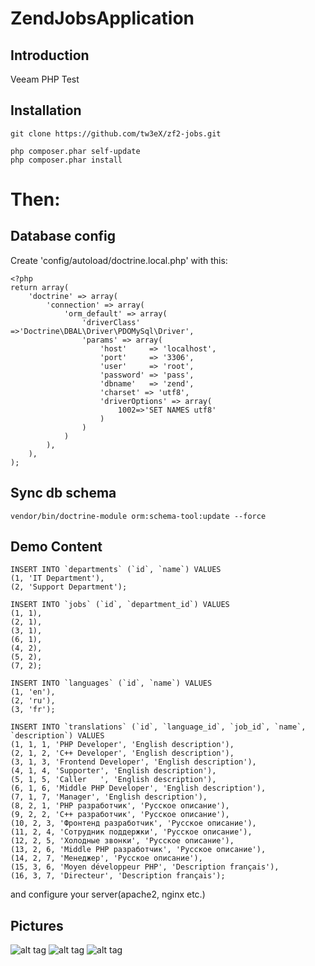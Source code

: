 ZendJobsApplication
=======================

Introduction
------------
Veeam PHP Test

Installation
------------

    git clone https://github.com/tw3eX/zf2-jobs.git

    php composer.phar self-update
    php composer.phar install


Then:
=======================

Database config
---------------
Create 'config/autoload/doctrine.local.php' with this:

    <?php
    return array(
        'doctrine' => array(
            'connection' => array(
                'orm_default' => array(
                    'driverClass' =>'Doctrine\DBAL\Driver\PDOMySql\Driver',
                    'params' => array(
                        'host'     => 'localhost',
                        'port'     => '3306',
                        'user'     => 'root',
                        'password' => 'pass',
                        'dbname'   => 'zend',
                        'charset' => 'utf8',
                        'driverOptions' => array(
                            1002=>'SET NAMES utf8'
                        )
                    )
                )
            ),
        ),
    );

Sync db schema
--------------

    vendor/bin/doctrine-module orm:schema-tool:update --force

Demo Content
------------
    
    INSERT INTO `departments` (`id`, `name`) VALUES
    (1, 'IT Department'),
    (2, 'Support Department');

    INSERT INTO `jobs` (`id`, `department_id`) VALUES
    (1, 1),
    (2, 1),
    (3, 1),
    (6, 1),
    (4, 2),
    (5, 2),
    (7, 2);

    INSERT INTO `languages` (`id`, `name`) VALUES
    (1, 'en'),
    (2, 'ru'),
    (3, 'fr');

    INSERT INTO `translations` (`id`, `language_id`, `job_id`, `name`, `description`) VALUES
    (1, 1, 1, 'PHP Developer', 'English description'),
    (2, 1, 2, 'C++ Developer', 'English description'),
    (3, 1, 3, 'Frontend Developer', 'English description'),
    (4, 1, 4, 'Supporter', 'English description'),
    (5, 1, 5, 'Caller   ', 'English description'),
    (6, 1, 6, 'Middle PHP Developer', 'English description'),
    (7, 1, 7, 'Manager', 'English description'),
    (8, 2, 1, 'PHP разработчик', 'Русское описание'),
    (9, 2, 2, 'C++ разработчик', 'Русское описание'),
    (10, 2, 3, 'Фронтенд разработчик', 'Русское описание'),
    (11, 2, 4, 'Сотрудник поддержки', 'Русское описание'),
    (12, 2, 5, 'Холодные звонки', 'Русское описание'),
    (13, 2, 6, 'Middle PHP разработчик', 'Русское описание'),
    (14, 2, 7, 'Менеджер', 'Русское описание'),
    (15, 3, 6, 'Moyen développeur PHP', 'Description français'),
    (16, 3, 7, 'Directeur', 'Description français');

and configure your server(apache2, nginx etc.)

Pictures
-----
![alt tag](http://s017.radikal.ru/i409/1409/53/d60d233e62ca.png)
![alt tag](http://i069.radikal.ru/1409/07/e5b8d2f884d6.png)
![alt tag](http://s019.radikal.ru/i640/1409/3c/d3dd1bc3513b.png)
